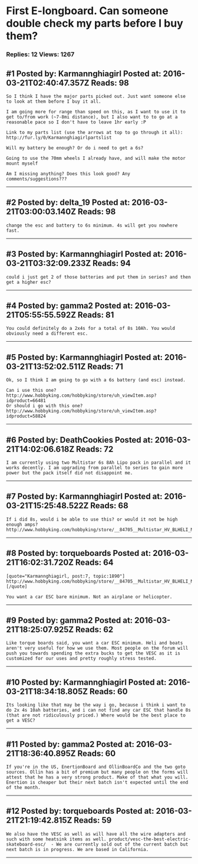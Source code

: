 # First E-longboard. Can someone double check my parts before I buy them?

### Replies: 12 Views: 1267

## \#1 Posted by: Karmannghiagirl Posted at: 2016-03-21T02:40:47.357Z Reads: 98

```
So I think I have the major parts picked out. Just want someone else to look at them before I buy it all.

I am going more for range than speed on this, as I want to use it to get to/from work (~7-8mi distance), but I also want to to go at a reasonable pace so I don't have to leave 1hr early :P

Link to my parts list (use the arrows at top to go through it all): http://fur.ly/0/Karmannghiagirlpartslist

Will my battery be enough? Or do i need to get a 6s?

Going to use the 70mm wheels I already have, and will make the motor mount myself

Am I missing anything? Does this look good? Any comments/suggestions???
```

---
## \#2 Posted by: delta_19 Posted at: 2016-03-21T03:00:03.140Z Reads: 98

```
change the esc and battery to 6s minimum. 4s will get you nowhere fast.
```

---
## \#3 Posted by: Karmannghiagirl Posted at: 2016-03-21T03:32:09.233Z Reads: 94

```
could i just get 2 of those batteries and put them in series? and then get a higher esc?
```

---
## \#4 Posted by: gamma2 Posted at: 2016-03-21T05:55:55.592Z Reads: 81

```
You could definitely do a 2x4s for a total of 8s 10Ah. You would obviously need a different esc.
```

---
## \#5 Posted by: Karmannghiagirl Posted at: 2016-03-21T13:52:02.511Z Reads: 71

```
Ok, so I think I am going to go with a 6s battery (and esc) instead. 

Can i use this one? http://www.hobbyking.com/hobbyking/store/uh_viewItem.asp?idproduct=66481
Or should i go with this one? http://www.hobbyking.com/hobbyking/store/uh_viewItem.asp?idproduct=58824
```

---
## \#6 Posted by: DeathCookies Posted at: 2016-03-21T14:02:06.618Z Reads: 72

```
I am currently using two Multistar 6s 8Ah Lipo pack in parallel and it works decently. I am upgrading from parallel to series to gain more power but the pack itself did not disappoint me.
```

---
## \#7 Posted by: Karmannghiagirl Posted at: 2016-03-21T15:25:48.522Z Reads: 68

```
If i did 8s, would i be able to use this? or would it not be high enough amps?http://www.hobbyking.com/hobbyking/store/__84705__Multistar_HV_BLHELI_MULTI_60A_OPTO.html
```

---
## \#8 Posted by: torqueboards Posted at: 2016-03-21T16:02:31.720Z Reads: 64

```
[quote="Karmannghiagirl, post:7, topic:1890"]
http://www.hobbyking.com/hobbyking/store/__84705__Multistar_HV_BLHELI_MULTI_60A_OPTO.html
[/quote]

You want a car ESC bare minimum. Not an airplane or helicopter.
```

---
## \#9 Posted by: gamma2 Posted at: 2016-03-21T18:25:07.925Z Reads: 62

```
Like torque boards said, you want a car ESC minimum. Heli and boats aren't very useful for how we use them. Most people on the forum will push you towards spending the extra bucks to get the VESC as it is customized for our uses and pretty roughly stress tested.
```

---
## \#10 Posted by: Karmannghiagirl Posted at: 2016-03-21T18:34:18.805Z Reads: 60

```
Its looking like that may be the way i go, because i think i want to do 2x 4s 10ah batteries, and i can not find any car ESC that handle 8s (that are not ridiculously priced.) Where would be the best place to get a VESC?
```

---
## \#11 Posted by: gamma2 Posted at: 2016-03-21T18:36:40.895Z Reads: 60

```
If you're in the US, EnertionBoard and OllinBoardCo and the two goto sources. Ollin has a bit of premium but many people on the forms will attest that he has a very strong product. Make of that what you will. Enertion is cheaper but their next batch isn't expected until the end of the month.
```

---
## \#12 Posted by: torqueboards Posted at: 2016-03-21T21:19:42.815Z Reads: 59

```
We also have the VESC as well as will have all the wire adapters and such with some heatsink items as well. product/vesc-the-best-electric-skateboard-esc/  - We are currently sold out of the current batch but next batch is in progress. We are based in California.
```

---
